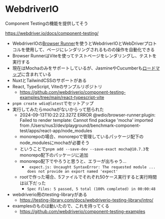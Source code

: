 # WebdriverIO

Component Testingの機能を提供してそう

https://webdriver.io/docs/component-testing/

- WebdriverIOの[Browser Runner](https://webdriver.io/docs/runner/#browser-runner)を使うとWebdriverIOとWebDriverプロトコルを使用して、ページにレンダリングされるものの操作を自動化できる
- Browser RunnerはViteを使ってテストページをレンダリングし、テストを実行する
- 現在はMochaのみをサポートしているが、JasmineやCucumberも[ロードマップ](https://github.com/orgs/webdriverio/projects/1/views/1)に含まれている
- NuxtとTailwindCSSのサポートがある
- React, TypeScript, Viteのサンプルリポジトリ
  - https://github.com/webdriverio/component-testing-examples/tree/main/react-typescript-vite
- `pnpm create wdio@latest`でセットアップ
- 実行してみたらmochaがないからって怒られた
  - 2024-09-13T10:22:22.327Z ERROR @wdio/browser-runner:plugin: Failed to render template: Cannot find package 'mocha' imported from /Users/nus3/dev/playground/benchmark-component-test/apps/react-app/node_modules
  - monorepoの場合、monorepoで管理しているパッケージ配下のnode_modulesにmochaが必要そう
  - ということで`pnpm add --save-dev --save-exact mocha@10.7.3`をmonorepo配下のパッケージに追加
  - monorepo配下でやろうと思うと、エラーが出ちゃう...
    - ` expect.js: Uncaught SyntaxError: The requested module ... does not provide an export named 'expect'`
  - rootで作った場合、5ファイルでそれぞれ50ケース実行すると実行時間は以下だった
    - `Spec Files: 5 passed, 5 total (100% completed) in 00:00:48`
- webdriverio用のtesting-libraryがある
  - https://testing-library.com/docs/webdriverio-testing-library/intro/
- examplesのものは動いたので、これを持ってくる
  - https://github.com/webdriverio/component-testing-examples
